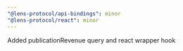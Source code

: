 ```yaml
---
"@lens-protocol/api-bindings": minor
"@lens-protocol/react": minor
---
```


Added publicationRevenue query and react wrapper hook
